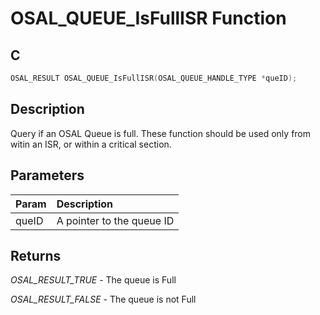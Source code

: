 # OSAL_QUEUE_IsFullISR Function

## C

```c
OSAL_RESULT OSAL_QUEUE_IsFullISR(OSAL_QUEUE_HANDLE_TYPE *queID);
```

## Description

 Query if an OSAL Queue is full.
 These function should be used only from witin an ISR, or within a critical section.

## Parameters

| Param | Description |
|:----- |:----------- |
| queID | A pointer to the queue ID  

## Returns

*OSAL_RESULT_TRUE* - The queue is Full

*OSAL_RESULT_FALSE* - The queue is not Full

